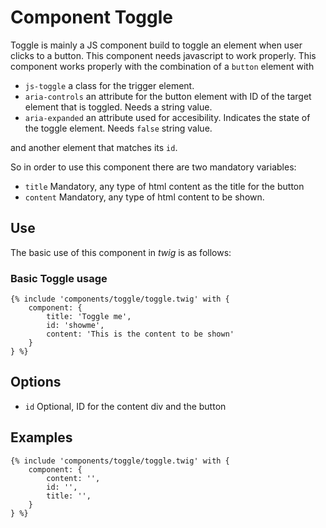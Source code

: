 # Component Toggle
Toggle is mainly a JS component build to toggle an element when user clicks to a button.
This component needs javascript to work properly.
This component works properly with the combination of a `button` element with

+ `js-toggle` a class for the trigger element.
+ `aria-controls` an attribute for the button element with ID of the target element that is toggled. Needs a string value.
+ `aria-expanded` an attribute used for accesibility. Indicates the state of the toggle element. Needs `false` string value.

and another element that matches its `id`.

So in order to use this component there are two mandatory variables:
+ `title` Mandatory, any type of html content as the title for the button
+ `content` Mandatory, any type of html content to be shown.

## Use
The basic use of this component in *twig* is as follows:

### Basic Toggle usage
```twig
{% include 'components/toggle/toggle.twig' with {
    component: {
        title: 'Toggle me',
        id: 'showme',
        content: 'This is the content to be shown'
    }
} %}
```

## Options
+ `id` Optional, ID for the content div and the button

## Examples
```twig
{% include 'components/toggle/toggle.twig' with {
    component: {
        content: '',
        id: '',
        title: '',
    }
} %}
```
